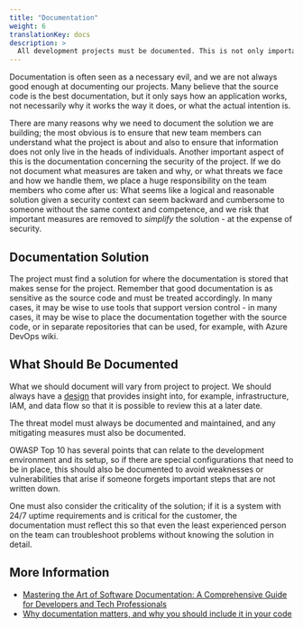 ```yaml
---
title: "Documentation"
weight: 6
translationKey: docs
description: >
  All development projects must be documented. This is not only important for the continuity of the project but also for documenting security-related measures and any incidents.
---
```


Documentation is often seen as a necessary evil, and we are not always good enough at documenting our projects. Many believe that the source code is the best documentation, but it only says how an application works, not necessarily why it works the way it does, or what the actual intention is.

There are many reasons why we need to document the solution we are building; the most obvious is to ensure that new team members can understand what the project is about and also to ensure that information does not only live in the heads of individuals. Another important aspect of this is the documentation concerning the security of the project. If we do not document what measures are taken and why, or what threats we face and how we handle them, we place a huge responsibility on the team members who come after us: What seems like a logical and reasonable solution given a security context can seem backward and cumbersome to someone without the same context and competence, and we risk that important measures are removed to _simplify_ the solution - at the expense of security.

## Documentation Solution
The project must find a solution for where the documentation is stored that makes sense for the project. Remember that good documentation is as sensitive as the source code and must be treated accordingly. In many cases, it may be wise to use tools that support version control - in many cases, it may be wise to place the documentation together with the source code, or in separate repositories that can be used, for example, with Azure DevOps wiki.

## What Should Be Documented
What we should document will vary from project to project. We should always have a [design](/design/system-diagrams-and-drawings/) that provides insight into, for example, infrastructure, IAM, and data flow so that it is possible to review this at a later date.

The threat model must always be documented and maintained, and any mitigating measures must also be documented.

OWASP Top 10 has several points that can relate to the development environment and its setup, so if there are special configurations that need to be in place, this should also be documented to avoid weaknesses or vulnerabilities that arise if someone forgets important steps that are not written down.

One must also consider the criticality of the solution; if it is a system with 24/7 uptime requirements and is critical for the customer, the documentation must reflect this so that even the least experienced person on the team can troubleshoot problems without knowing the solution in detail.

## More Information
* [Mastering the Art of Software Documentation: A Comprehensive Guide for Developers and Tech Professionals](https://medium.com/@nomannayeem/mastering-the-art-of-software-documentation-a06aa5d7e697)
* [Why documentation matters, and why you should include it in your code](https://www.freecodecamp.org/news/why-documentation-matters-and-why-you-should-include-it-in-your-code-41ef62dd5c2f/)
